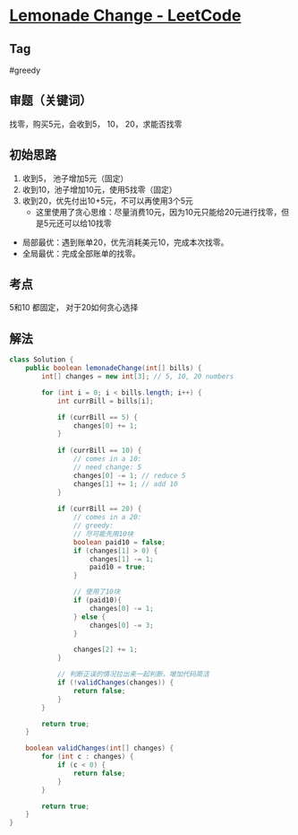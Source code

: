 # [Lemonade Change - LeetCode](https://leetcode.com/problems/lemonade-change/description/)
## Tag
#greedy


## 审题（关键词） 
找零，购买5元，会收到5， 10， 20，求能否找零

## 初始思路  
1. 收到5， 池子增加5元（固定）
2. 收到10，池子增加10元，使用5找零（固定）
3. 收到20，优先付出10+5元，不可以再使用3个5元
   - 这里使用了贪心思维：尽量消费10元，因为10元只能给20元进行找零，但是5元还可以给10找零
- 局部最优：遇到账单20，优先消耗美元10，完成本次找零。
- 全局最优：完成全部账单的找零。

## 考点  
5和10 都固定， 对于20如何贪心选择

## 解法  
```java
class Solution {
    public boolean lemonadeChange(int[] bills) {
        int[] changes = new int[3]; // 5, 10, 20 numbers

        for (int i = 0; i < bills.length; i++) {
            int currBill = bills[i];

            if (currBill == 5) {
                changes[0] += 1;
            } 
            
            if (currBill == 10) {
                // comes in a 10:
                // need change: 5
                changes[0] -= 1; // reduce 5
                changes[1] += 1; // add 10
            }
            
            if (currBill == 20) {
                // comes in a 20:
                // greedy:
                // 尽可能先用10块
                boolean paid10 = false;
                if (changes[1] > 0) {
                    changes[1] -= 1;
                    paid10 = true;
                } 

                // 使用了10块
                if (paid10){
                    changes[0] -= 1;
                } else {
                    changes[0] -= 3;
                }

                changes[2] += 1;
            }

            // 判断正误的情况拉出来一起判断，增加代码简洁
            if (!validChanges(changes)) {
                return false;
            }
        }

        return true;
    }

    boolean validChanges(int[] changes) {
        for (int c : changes) {
            if (c < 0) {
                return false;
            }
        }

        return true;
    }
}
```

